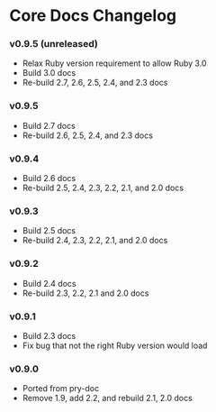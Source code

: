Core Docs Changelog
===================

### v0.9.5 (unreleased)

* Relax Ruby version requirement to allow Ruby 3.0
* Build 3.0 docs
* Re-build 2.7, 2.6, 2.5, 2.4, and 2.3 docs

### v0.9.5

* Build 2.7 docs
* Re-build 2.6, 2.5, 2.4, and 2.3 docs

### v0.9.4

* Build 2.6 docs
* Re-build 2.5, 2.4, 2.3, 2.2, 2.1, and 2.0 docs

### v0.9.3

* Build 2.5 docs
* Re-build 2.4, 2.3, 2.2, 2.1, and 2.0 docs

### v0.9.2

* Build 2.4 docs
* Re-build 2.3, 2.2, 2.1 and 2.0 docs

### v0.9.1

* Build 2.3 docs
* Fix bug that not the right Ruby version would load

### v0.9.0

* Ported from pry-doc
* Remove 1.9, add 2.2, and rebuild 2.1, 2.0 docs

